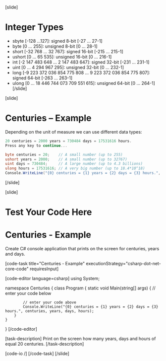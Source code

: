 [slide]
# Integer Types
- sbyte [-128 …127]: signed 8-bit [-27 … 27-1]
- byte [0 … 255]: unsigned 8-bit [0 … 28-1]
- short [-32 768 … 32 767]: signed 16-bit [-215 … 215-1]
- ushort [0 … 65 535]: unsigned 16-bit [0 … 216-1]
- int [-2 147 483 648 … 2 147 483 647]: signed 32-bit [-231 … 231-1]
- uint [0 … 4 294 967 295]: unsigned 32-bit [0 … 232-1]
- long [-9 223 372 036 854 775 808 … 9 223 372 036 854 775 807]: signed 64-bit [-263 … 263-1]
- ulong [0 … 18 446 744 073 709 551 615]: unsigned 64-bit [0 … 264-1]
[/slide]

[slide]
# Centuries – Example
Depending on the unit of measure we can use different data types:
```csharp
20 centuries = 2000 years = 730484 days = 17531616 hours.
Press any key to continue...
```

```csharp
byte centuries = 20;    // A small number (up to 255)
ushort years = 2000;    // A small number (up to 32767)
uint days = 730484;     // A large number (up to 4.3 billions)
ulong hours = 17531616; // A very big number (up to 18.4*10^18)
Console.WriteLine("{0} centuries = {1} years = {2} days = {3} hours.", centuries, years, days, hours);

```
[/slide]

[slide]
# Test Your Code Here
# Centuries - Example

Create C# console application that prints on the screen for centuries, years and days.

[code-task title="Centuries - Example" executionStrategy="csharp-dot-net-core-code" requiresInput]

[code-editor language=csharp]
using System;

namespace Centuries
{
    class Program
    {
        static void Main(string[] args)
        {
		    // enter your code below
			
			
			// enter your code above
		    Console.WriteLine("{0} centuries = {1} years = {2} days = {3} hours.", centuries, years, days, hours);
		}
	}
}
[/code-editor]

[task-description]
Print on the screen how many years, days and hours of equal 20 centuries.
[/task-description]

[code-io /]
[/code-task]
[/slide]